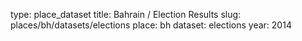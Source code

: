 type: place_dataset
title: Bahrain / Election Results
slug: places/bh/datasets/elections
place: bh
dataset: elections
year: 2014
